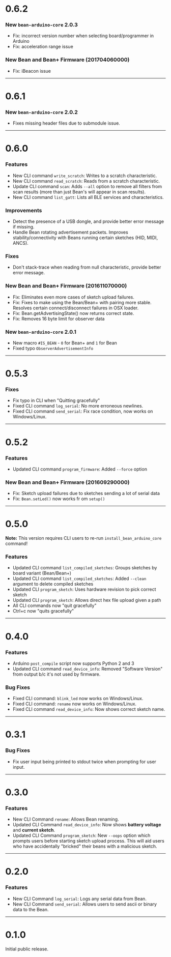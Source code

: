 # 0.6.2

### New `bean-arduino-core` 2.0.3

* Fix: incorrect version number when selecting board/programmer in Arduino
* Fix: acceleration range issue

### New Bean and Bean+ Firmware (201704060000)

* Fix: iBeacon issue

---

# 0.6.1

### New `bean-arduino-core` 2.0.2

* Fixes missing header files due to submodule issue.

---

# 0.6.0

### Features

* New CLI command `write_scratch`: Writes to a scratch characteristic.
* New CLI command `read_scratch`: Reads from a scratch characteristic.
* Update CLI command `scan`: Adds `--all` option to remove all filters from scan results (more than just Bean's will appear in scan results).
* New CLI command `list_gatt`: Lists all BLE services and characteristics.

### Improvements

* Detect the presence of a USB dongle, and provide better error message if missing.
* Handle Bean rotating advertisement packets. Improves stability/connectivity with Beans running certain sketches (HID, MIDI, ANCS).

### Fixes

* Don't stack-trace when reading from null characteristic, provide better error message.

### New Bean and Bean+ Firmware (201611070000)

* Fix: Eliminates even more cases of sketch upload failures.
* Fix: Fixes to make using the Bean/Bean+ with pairing more stable. Resolves certain connect/disconnect failures in OSX loader.
* Fix: Bean.getAdvertisingState() now returns correct state.
* Fix: Removes 16 byte limit for observer data

### New `bean-arduino-core` 2.0.1

* New macro `#IS_BEAN` - `0` for Bean+ and `1` for Bean
* Fixed typo `ObserverAdvertisementInfo`

---

# 0.5.3

### Fixes

* Fix typo in CLI when "Quitting gracefully"
* Fixed CLI command `log_serial`: No more erroneous newlines.
* Fixed CLI command `send_serial`: Fix race condition, now works on Windows/Linux.

---

# 0.5.2

### Features

* Updated CLI command `program_firmware`: Added `--force` option

### New Bean and Bean+ Firmware (201609290000)

* Fix: Sketch upload failures due to sketches sending a lot of serial data
* Fix: `Bean.setLed()` now works fr om `setup()`

---

# 0.5.0

**Note:** This version requires CLI users to re-run `install_bean_arduino_core` command!

### Features

* Updated CLI command `list_compiled_sketches`: Groups sketches by board variant (Bean/Bean+)
* Updated CLI command `list_compiled_sketches`: Added `--clean` argument to delete compiled sketches
* Updated CLI `program_sketch`: Uses hardware revision to pick correct sketch
* Updated CLI `program_sketch`: Allows direct hex file upload given a path
* All CLI commands now "quit gracefully"
* Ctrl+c now "quits gracefully"

---

# 0.4.0

### Features

* Arduino `post_compile` script now supports Python 2 and 3
* Updated CLI command `read_device_info`: Removed "Software Version" from output b/c it's not used by firmware.

### Bug Fixes

* Fixed CLI command: `blink_led` now works on Windows/Linux.
* Fixed CLI command: `rename` now works on Windows/Linux.
* Fixed CLI command `read_device_info`: Now shows correct sketch name.

---

# 0.3.1

### Bug Fixes

* Fix user input being printed to stdout twice when prompting for user input.

---

# 0.3.0

### Features

* New CLI Command `rename`: Allows Bean renaming.
* Updated CLI Command `read_device_info`: Now shows **battery voltage** and **current sketch**.
* Updated CLI Command `program_sketch`: New `--oops` option which prompts users before starting sketch upload process. This will aid users who have accidentally "bricked" their beans with a malicious sketch.

---

# 0.2.0

### Features

* New CLI Command `log_serial`: Logs any serial data from Bean.
* New CLI Command `send_serial`: Allows users to send ascii or binary data to the Bean.

---

# 0.1.0

Initial public release.
